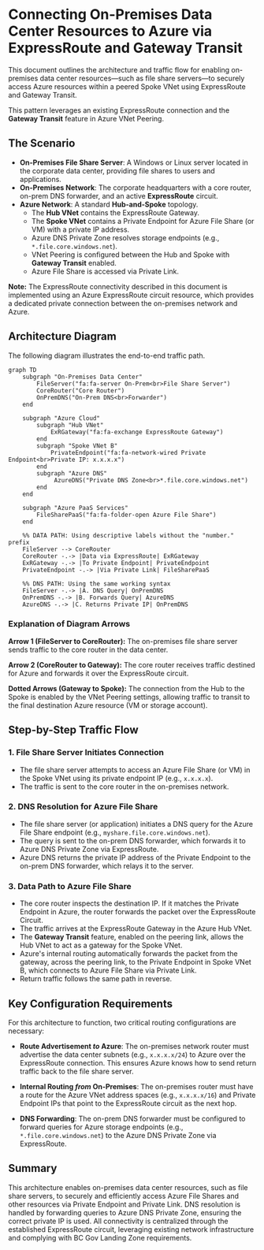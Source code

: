 # Connecting On-Premises Data Center Resources to Azure via ExpressRoute and Gateway Transit

This document outlines the architecture and traffic flow for enabling on-premises data center resources—such as file share servers—to securely access Azure resources within a peered Spoke VNet using ExpressRoute and Gateway Transit.

This pattern leverages an existing ExpressRoute connection and the **Gateway Transit** feature in Azure VNet Peering.

## The Scenario


-   **On-Premises File Share Server**: A Windows or Linux server located in the corporate data center, providing file shares to users and applications.
-   **On-Premises Network**: The corporate headquarters with a core router, on-prem DNS forwarder, and an active **ExpressRoute** circuit.
-   **Azure Network**: A standard **Hub-and-Spoke** topology.
    -   The **Hub VNet** contains the ExpressRoute Gateway.
    -   The **Spoke VNet** contains a Private Endpoint for Azure File Share (or VM) with a private IP address.
    -   Azure DNS Private Zone resolves storage endpoints (e.g., `*.file.core.windows.net`).
    -   VNet Peering is configured between the Hub and Spoke with **Gateway Transit** enabled.
    -   Azure File Share is accessed via Private Link.

**Note:** The ExpressRoute connectivity described in this document is implemented using an Azure ExpressRoute circuit resource, which provides a dedicated private connection between the on-premises network and Azure.

## Architecture Diagram

The following diagram illustrates the end-to-end traffic path.

```mermaid
graph TD
    subgraph "On-Premises Data Center"
        FileServer("fa:fa-server On-Prem<br>File Share Server")
        CoreRouter("Core Router")
        OnPremDNS("On-Prem DNS<br>Forwarder")
    end

    subgraph "Azure Cloud"
        subgraph "Hub VNet"
            ExRGateway("fa:fa-exchange ExpressRoute Gateway")
        end
        subgraph "Spoke VNet B"
            PrivateEndpoint("fa:fa-network-wired Private Endpoint<br>Private IP: x.x.x.x")
        end
        subgraph "Azure DNS"
             AzureDNS("Private DNS Zone<br>*.file.core.windows.net")
        end
    end
    
    subgraph "Azure PaaS Services"
        FileSharePaaS("fa:fa-folder-open Azure File Share")
    end

    %% DATA PATH: Using descriptive labels without the "number." prefix
    FileServer --> CoreRouter
    CoreRouter -.-> |Data via ExpressRoute| ExRGateway
    ExRGateway -.-> |To Private Endpoint| PrivateEndpoint
    PrivateEndpoint -.-> |Via Private Link| FileSharePaaS

    %% DNS PATH: Using the same working syntax
    FileServer -.-> |A. DNS Query| OnPremDNS
    OnPremDNS -.-> |B. Forwards Query| AzureDNS
    AzureDNS -.-> |C. Returns Private IP| OnPremDNS
```

### Explanation of Diagram Arrows

**Arrow 1 (FileServer to CoreRouter):** The on-premises file share server sends traffic to the core router in the data center.

**Arrow 2 (CoreRouter to Gateway):** The core router receives traffic destined for Azure and forwards it over the ExpressRoute circuit.

**Dotted Arrows (Gateway to Spoke):** The connection from the Hub to the Spoke is enabled by the VNet Peering settings, allowing traffic to transit to the final destination Azure resource (VM or storage account).

## Step-by-Step Traffic Flow


### 1. File Share Server Initiates Connection
- The file share server attempts to access an Azure File Share (or VM) in the Spoke VNet using its private endpoint IP (e.g., `x.x.x.x`).
- The traffic is sent to the core router in the on-premises network.

### 2. DNS Resolution for Azure File Share
- The file share server (or application) initiates a DNS query for the Azure File Share endpoint (e.g., `myshare.file.core.windows.net`).
- The query is sent to the on-prem DNS forwarder, which forwards it to Azure DNS Private Zone via ExpressRoute.
- Azure DNS returns the private IP address of the Private Endpoint to the on-prem DNS forwarder, which relays it to the server.

### 3. Data Path to Azure File Share
- The core router inspects the destination IP. If it matches the Private Endpoint in Azure, the router forwards the packet over the ExpressRoute Circuit.
- The traffic arrives at the ExpressRoute Gateway in the Azure Hub VNet.
- The **Gateway Transit** feature, enabled on the peering link, allows the Hub VNet to act as a gateway for the Spoke VNet.
- Azure's internal routing automatically forwards the packet from the gateway, across the peering link, to the Private Endpoint in Spoke VNet B, which connects to Azure File Share via Private Link.
- Return traffic follows the same path in reverse.

## Key Configuration Requirements

For this architecture to function, two critical routing configurations are necessary:


*   **Route Advertisement *to* Azure**: The on-premises network router must advertise the data center subnets (e.g., `x.x.x.x/24`) to Azure over the ExpressRoute connection. This ensures Azure knows how to send return traffic back to the file share server.

*   **Internal Routing *from* On-Premises**: The on-premises router must have a route for the Azure VNet address spaces (e.g., `x.x.x.x/16`) and Private Endpoint IPs that point to the ExpressRoute circuit as the next hop.

*   **DNS Forwarding**: The on-prem DNS forwarder must be configured to forward queries for Azure storage endpoints (e.g., `*.file.core.windows.net`) to the Azure DNS Private Zone via ExpressRoute.

## Summary


This architecture enables on-premises data center resources, such as file share servers, to securely and efficiently access Azure File Shares and other resources via Private Endpoint and Private Link. DNS resolution is handled by forwarding queries to Azure DNS Private Zone, ensuring the correct private IP is used. All connectivity is centralized through the established ExpressRoute circuit, leveraging existing network infrastructure and complying with BC Gov Landing Zone requirements.

